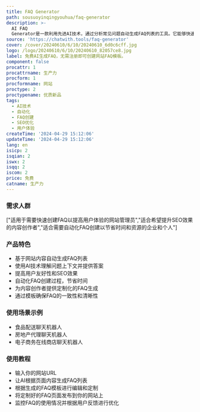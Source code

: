 ```yaml
---
title: FAQ Generator
path: sousuoyinqingyouhua/faq-generator
description: >-
  AI FAQ
  Generator是一款利用先进AI技术，通过分析常见问题自动生成FAQ列表的工具。它能够快速高效地生成FAQ，节省时间和资源，同时提供准确的答案，帮助提高客户满意度，并改善SEO效果。
source: 'https://chatwith.tools/faq-generator'
cover: /cover/20240610/6/10/20240610_6d0c6cff.jpg
logo: /logo/20240610/6/10/20240610_82057ce8.jpg
label: 免费AI生成FAQ，无需注册即可创建网站FAQ模板。
component: false
procattr: 1
procattrname: 生产力
procform: 1
procformname: 网站
proctype: 2
proctypename: 优质新品
tags:
  - AI技术
  - 自动化
  - FAQ创建
  - SEO优化
  - 用户体验
createTime: '2024-04-29 15:12:06'
updateTime: '2024-04-29 15:12:06'
lang: en
isicp: 2
isqian: 2
iswx: 2
isqq: 2
iscom: 2
price: 免费
catname: 生产力
---
```




### 需求人群
["适用于需要快速创建FAQ以提高用户体验的网站管理员","适合希望提升SEO效果的内容创作者","适合需要自动化FAQ创建以节省时间和资源的企业和个人"]

### 产品特色
* 基于网站内容自动生成FAQ列表
* 使用AI技术理解问题上下文并提供答案
* 提高用户友好性和SEO效果
* 自动化FAQ创建过程，节省时间
* 为内容创作者提供定制化的FAQ生成
* 通过模板确保FAQ的一致性和清晰性

### 使用场景示例
* 食品配送聊天机器人
* 房地产代理聊天机器人
* 电子商务在线商店聊天机器人

### 使用教程
* 输入你的网站URL
* 让AI根据页面内容生成FAQ列表
* 根据生成的FAQ模板进行编辑和定制
* 将定制好的FAQ页面发布到你的网站上
* 监控FAQ的使用情况并根据用户反馈进行优化

  
